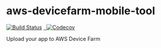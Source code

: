 # aws-devicefarm-mobile-tool
[![Build Status](https://travis-ci.org/philipesteiff/aws-devicefarm-mobile-tool.svg?branch=development)](https://travis-ci.org/philipesteiff/aws-devicefarm-mobile-tool)
<a href="https://codecov.io/gh/philipesteiff/aws-devicefarm-mobile-tool">
  <img src="https://codecov.io/gh/philipesteiff/aws-devicefarm-mobile-tool/branch/development/graph/badge.svg" alt="Codecov" />
</a>

Upload your app to AWS Device Farm
